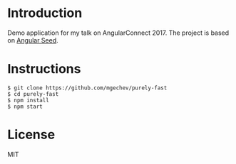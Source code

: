 # Introduction

Demo application for my talk on AngularConnect 2017. The project is based on [Angular Seed](https://github.com/mgechev/angular-seed).

# Instructions

```
$ git clone https://github.com/mgechev/purely-fast
$ cd purely-fast
$ npm install
$ npm start
```

# License

MIT


